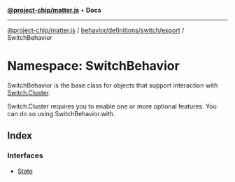 [**@project-chip/matter.js**](../../../../../../README.md) • **Docs**

***

[@project-chip/matter.js](../../../../../../modules.md) / [behavior/definitions/switch/export](../../README.md) / SwitchBehavior

# Namespace: SwitchBehavior

SwitchBehavior is the base class for objects that support interaction with [Switch.Cluster](../../../../../../cluster/export/namespaces/Switch/README.md#cluster).

Switch.Cluster requires you to enable one or more optional features. You can do so using SwitchBehavior.with.

## Index

### Interfaces

- [State](interfaces/State.md)

